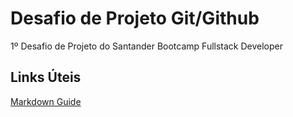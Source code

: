 # Desafio de Projeto Git/Github
1º Desafio de Projeto do Santander Bootcamp Fullstack Developer


## Links Úteis 
[Markdown Guide](https://www.markdownguide.org/getting-started/)
